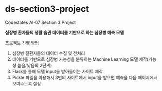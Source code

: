 # ds-section3-project
Codestates AI-07 Section 3 Project

**심장병 환자들의 생활 습관 데이터를 기반으로 하는 심장병 예측 모델**

프로젝트 진행 방법
1. 심장병 질환자들의 데이터 수집 및 전처리
2. 데이터를 기반으로 심장병 가능성을 분류하는 Machine Learning 모델 제작(가능성 높음/낮음의 2단계)
3. Flask를 통해 모델 input을 받아들이는 사이트 제작
4. Pickle 파일을 이용해서 3번의 사이트에서 input을 받으면 예측을 다음 페이지에서 보여주도록 설정
